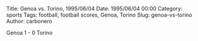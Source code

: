 Title: Genoa vs. Torino, 1995/06/04
Date: 1995/06/04 00:00
Category: sports
Tags: football, football scores, Genoa, Torino
Slug: genoa-vs-torino
Author: carbonero


Genoa 1 - 0 Torino

